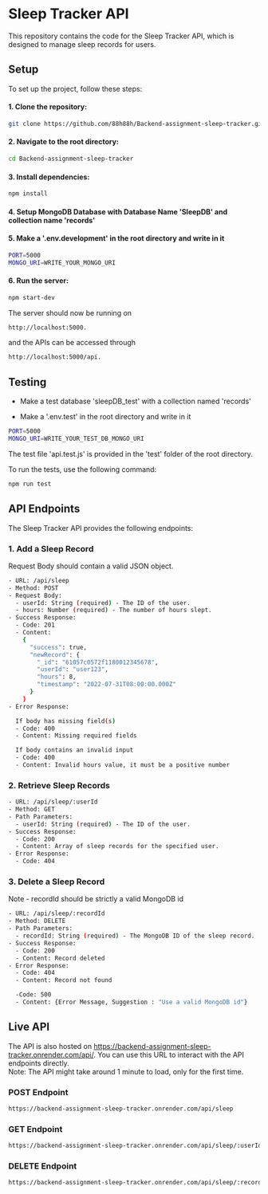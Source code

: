# Sleep Tracker API

This repository contains the code for the Sleep Tracker API, which is designed to manage sleep records for users.

## Setup

To set up the project, follow these steps:

#### 1. Clone the repository:

```bash
git clone https://github.com/88h88h/Backend-assignment-sleep-tracker.git
```

#### 2. Navigate to the root directory:

```bash
cd Backend-assignment-sleep-tracker
```

#### 3. Install dependencies:

```bash
npm install
```
#### 4. Setup MongoDB Database with Database Name 'SleepDB' and collection name 'records'

#### 5. Make a '.env.development' in the root directory and write in it

```bash 
PORT=5000
MONGO_URI=WRITE_YOUR_MONGO_URI
```

#### 6. Run the server:

```bash
npm start-dev
```

The server should now be running on 

```bash 
http://localhost:5000. 
```
and the APIs can be accessed through 

```bash 
http://localhost:5000/api. 
```

## Testing

- Make a test database 'sleepDB_test' with a collection named 'records' 

- Make a '.env.test' in the root directory and write in it

```bash 
PORT=5000
MONGO_URI=WRITE_YOUR_TEST_DB_MONGO_URI
```

The test file 'api.test.js' is provided in the 'test' folder of the root directory. 

To run the tests, use the following command:

```bash
npm run test
```



## API Endpoints

The Sleep Tracker API provides the following endpoints: 


### 1. Add a Sleep Record

Request Body should contain a valid JSON object.

```bash
- URL: /api/sleep
- Method: POST
- Request Body:
  - userId: String (required) - The ID of the user.
  - hours: Number (required) - The number of hours slept.
- Success Response:
  - Code: 201
  - Content:
    {
      "success": true,
      "newRecord": {
        "_id": "61057c0572f1180012345678",
        "userId": "user123",
        "hours": 8,
        "timestamp": "2022-07-31T08:00:00.000Z"
      }
    }
- Error Response:

  If body has missing field(s)  
  - Code: 400
  - Content: Missing required fields

  If body contains an invalid input
  - Code: 400
  - Content: Invalid hours value, it must be a positive number
  ```

### 2. Retrieve Sleep Records

```bash
- URL: /api/sleep/:userId
- Method: GET
- Path Parameters:
  - userId: String (required) - The ID of the user.
- Success Response:
  - Code: 200
  - Content: Array of sleep records for the specified user.
- Error Response:
  - Code: 404
  ```

### 3. Delete a Sleep Record

Note - recordId should be strictly a valid MongoDB id  

```bash
- URL: /api/sleep/:recordId
- Method: DELETE
- Path Parameters:
  - recordId: String (required) - The MongoDB ID of the sleep record.
- Success Response:
  - Code: 200
  - Content: Record deleted
- Error Response:
  - Code: 404
  - Content: Record not found

  -Code: 500
  - Content: {Error Message, Suggestion : "Use a valid MongoDB id"}
  ```

## Live API

The API is also hosted on https://backend-assignment-sleep-tracker.onrender.com/api/. You can use this URL to interact with the API endpoints directly. \
Note: The API might take around 1 minute to load, only for the first time.

### POST Endpoint

```bash
https://backend-assignment-sleep-tracker.onrender.com/api/sleep
```

### GET Endpoint

```bash
https://backend-assignment-sleep-tracker.onrender.com/api/sleep/:userId
```

### DELETE Endpoint

```bash
https://backend-assignment-sleep-tracker.onrender.com/api/sleep/:recordId
```


